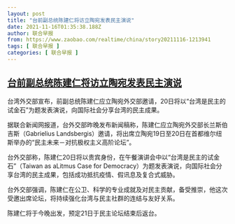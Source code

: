 ```yaml
---
layout: post
title: "台前副总统陈建仁将访立陶宛发表民主演说"
date: 2021-11-16T01:35:38.188Z
author: 联合早报
from: https://www.zaobao.com/realtime/china/story20211116-1213941
tags: [ 联合早报 ]
categories: [ 联合早报 ]
---
```

<!--1637049000000-->
[台前副总统陈建仁将访立陶宛发表民主演说](https://www.zaobao.com/realtime/china/story20211116-1213941)
------

<div>
<p>台湾外交部宣布，前副总统陈建仁应立陶宛外交部邀请，20日将以“台湾是民主的试金石”为题发表演说，向国际社会分享台湾的民主成果。</p><p>据联合新闻网报道，台外交部昨晚发布新闻稿称，陈建仁应立陶宛外交部长兰斯伯吉斯（Gabrielius Landsbergis）邀请，将出席立陶宛19日至20日在首都维尔纽斯举办的“民主未来－对抗极权主义高阶论坛”。</p><p>台外交部称，陈建仁20日将以贵宾身份，在午餐演讲会中以“台湾是民主的试金石”（Taiwan as aLitmus Case for Democracy）为题发表演说，向国际社会分享台湾的民主成果，包括成功抵抗疫情、假讯息及复合式威胁。</p><section id="imu"><div id="dfp-ad-imu1">        </div></section><p>台外交部强调，陈建仁在公卫、科学的专业成就及对民主贡献，备受推崇，他这次受邀出席论坛，将持续强化台湾与民主社群的连结与友好关系。</p><p>陈建仁将于今晚出发，预定21日于民主论坛结束后返台。<br> </p>
</div>
